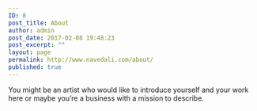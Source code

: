 ```yaml
---
ID: 8
post_title: About
author: admin
post_date: 2017-02-08 19:48:23
post_excerpt: ""
layout: page
permalink: http://www.navedali.com/about/
published: true
---
```

You might be an artist who would like to introduce yourself and your work here or maybe you’re a business with a mission to describe.